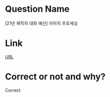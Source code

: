 # Question Name  
[21년 재직자 대회 예선] 이미지 프로세싱  

# Link
[URL](https://softeer.ai/practice/info.do?eventIdx=1&psProblemId=627)  

# Correct or not and why?  
Correct  
